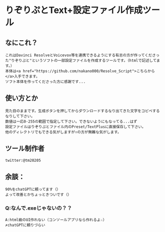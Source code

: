 # りぞりぷとText+設定ファイル作成ツール  
## なにこれ？  
    これはDavinci ResolveとVoicevox等を連携できるようにする有志の方が作ってくださった"りぞりぷと"というソフトの一部設定ファイルを作成するツールです。（htmlで記述してます。）  
    本体は<a href="https://github.com/nakano000/Resolve_Script">こちらから</a>入手できます。  
    ソフト本体を作ってくださった方に感謝です...
## 使い方とか  
    見た目のままです。生成ボタンを押してからダウンロードするなり出てきた文字をコピペするなりして下さい。  
    数値は一応0-255の範囲で指定して下さい。できないようにもなってる...はず  
    設定ファイルはりぞりぷとファイル内のPreset/TextPlusに直接保存して下さい。  
    他のディレクトリでもできる気がしますが↑の方が無難な気がします。  
## ツール制作者
    twitter:@tm20205
## 余談：  
    90%をchatGPTに頼ってます（）  
    よって改善とかちょっときついです（）  
### Q:なんで.exeじゃないの？？  
    A:html級のUI作れない（コンソールアプリなら作れるよ☆）  
    ✗chatGPTに頼りづらい  